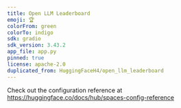 ```yaml
---
title: Open LLM Leaderboard
emoji: 🏆
colorFrom: green
colorTo: indigo
sdk: gradio
sdk_version: 3.43.2
app_file: app.py
pinned: true
license: apache-2.0
duplicated_from: HuggingFaceH4/open_llm_leaderboard
---
```


Check out the configuration reference at https://huggingface.co/docs/hub/spaces-config-reference
